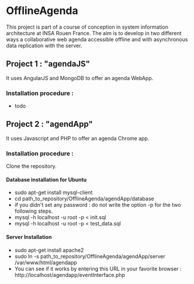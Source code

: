 OfflineAgenda
=============

This project is part of a course of conception in system information architecture at INSA Rouen France. The aim is to develop in two different ways a collaborative web agenda accessible offline and with asynchronous data replication with the server.

Project 1 : "agendaJS"
---------------
It uses AngularJS and MongoDB to offer an agenda WebApp.

### Installation procedure :
* todo

Project 2 : "agendApp"
-----------------------
It uses Javascript and PHP to offer an agenda Chrome app.

### Installation procedure :
 Clone the repository.

#### Database installation for Ubuntu
 * sudo apt-get install mysql-client
 * cd path_to_repository/OfflineAgenda/agendApp/database
 * if you didn't set any password : do not write the option -p for the two following steps.
 * mysql -h localhost -u root -p < init.sql
 * mysql -h localhost -u root -p < test_data.sql

#### Server Installation
 * sudo apt-get install apache2
 * sudo ln -s path_to_repository/OfflineAgenda/agendApp/server /var/www/html/agendapp
 * You can see if it works by entering this URL in your favorite browser : http://localhost/agendapp/eventInterface.php
 